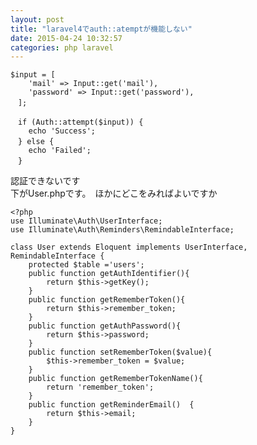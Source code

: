 ```yaml
---
layout: post
title: "laravel4でauth::atemptが機能しない"
date: 2015-04-24 10:32:57
categories: php laravel
---
```

<pre><code>$input = [
    'mail' =&gt; Input::get('mail'),
    'password' =&gt; Input::get('password'),
　];

　if (Auth::attempt($input)) {
    echo 'Success';
　} else {
    echo 'Failed';
　}
</code></pre>

<p>認証できないです<br>
下がUser.phpです。　ほかにどこをみればよいですか</p>

<pre><code>&lt;?php
use Illuminate\Auth\UserInterface;
use Illuminate\Auth\Reminders\RemindableInterface;

class User extends Eloquent implements UserInterface, RemindableInterface {
    protected $table ='users';
    public function getAuthIdentifier(){
        return $this-&gt;getKey();
    }
    public function getRememberToken(){
        return $this-&gt;remember_token;
    }
    public function getAuthPassword(){
        return $this-&gt;password;
    }
    public function setRememberToken($value){
        $this-&gt;remember_token = $value;
    }
    public function getRememberTokenName(){
        return 'remember_token';
    }
    public function getReminderEmail()  {
        return $this-&gt;email;
    }
}
</code></pre>
